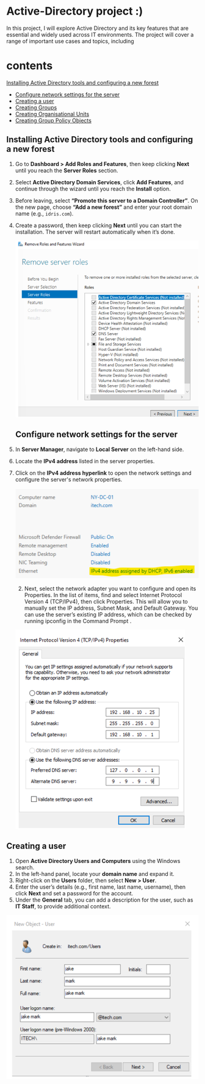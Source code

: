# Active-Directory project :)
In this project, I will explore Active Directory and its key features that are essential and widely used across IT environments. The project will cover a range of important use cases and topics, including
# contents 
 [Installing Active Directory tools and configuring a new forest](#installing-active-directory-tools-and-configuring-a-new-forest)
- [Configure network settings for the server](#configure-network-settings-for-the-server)
- [Creating a user](#creating-a-user)
- [Creating Groups](#creating-groups)
- [Creating Organisational Units](#creating-organisational-units)
- [Creating Group Policy Objects](#creating-group-policy-objects)

## Installing Active Directory tools and configuring a new forest
1. Go to **Dashboard > Add Roles and Features**, then keep clicking **Next** until you reach the **Server Roles** section.  
2. Select **Active Directory Domain Services**, click **Add Features**, and continue through the wizard until you reach the **Install** option.  
3. Before leaving, select **“Promote this server to a Domain Controller”**. On the new page, choose **“Add a new forest”** and enter your root domain name (e.g., `idris.com`).  
4. Create a password, then keep clicking **Next** until you can start the installation. The server will restart automatically when it’s done.
   
   ![Image Alt]( https://raw.githubusercontent.com/idris-tech85/Active-Directory-/f8d4769f2667c36c01adecdbf041ed1ed6193bce/1%20image.png)

   ## Configure network settings for the server
1. In **Server Manager**, navigate to **Local Server** on the left-hand side.  
2. Locate the **IPv4 address** listed in the server properties.  
3. Click on the **IPv4 address hyperlink** to open the network settings and configure the server's network properties.

    ![Image Alt]( https://github.com/idris-tech85/Active-Directory-/blob/main/2%20image.png?raw=true)

    2)   Next, select the network adapter you want to configure and open its Properties. In the list of items, find and select Internet Protocol Version 4 (TCP/IPv4), then   click Properties. This will allow you to manually set the IP address, Subnet Mask, and Default Gateway. You can use the server’s existing IP address, which can be checked by running ipconfig in the Command Prompt .
       
   ![Image Alt](https://github.com/idris-tech85/Active-Directory-/blob/main/image%203.png?raw=true )
   

## Creating a user
1. Open **Active Directory Users and Computers** using the Windows search.  
2. In the left-hand panel, locate your **domain name** and expand it.  
3. Right-click on the **Users** folder, then select **New > User**.  
4. Enter the user’s details (e.g., first name, last name, username), then click **Next** and set a password for the account.  
5. Under the **General** tab, you can add a description for the user, such as **IT Staff**, to provide additional context.


![Image Alt](  https://github.com/idris-tech85/Active-Directory-/blob/main/image%204%20.png?raw=true )
 

   

   
  
       
